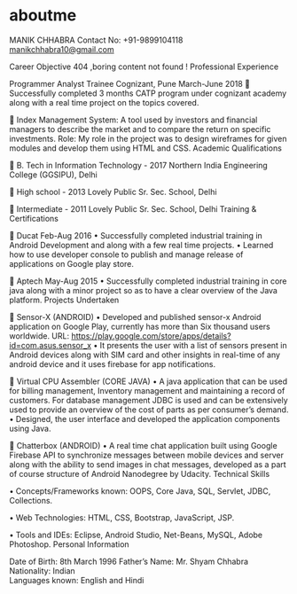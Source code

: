 # aboutme
MANIK CHHABRA
Contact No: +91-9899104118	
manikchhabra10@gmail.com


Career Objective
404 ,boring content not found !
Professional Experience

Programmer Analyst Trainee                    		Cognizant, Pune                                       March-June 2018
	Successfully completed 3 months CATP program under cognizant academy along with a real time project on the topics covered.

	Index Management System: A tool used by investors and financial managers to describe the market and to compare the return on specific investments.
Role: My role in the project was to design wireframes for given modules and develop them using HTML and CSS.
Academic Qualifications

	B. Tech in Information Technology - 2017
Northern India Engineering College (GGSIPU), Delhi

	High school - 2013
       Lovely Public Sr. Sec. School, Delhi 

	Intermediate - 2011
Lovely Public Sr. Sec. School, Delhi 
Training & Certifications

	Ducat                                                                                                                                             		Feb-Aug 2016
•	Successfully completed industrial training in Android Development and along with a few real time projects.
•	Learned how to use developer console to publish and manage release of applications on Google play store.

	Aptech                                                                                                                                          		May-Aug 2015
•	Successfully completed industrial training in core java along with a minor project so as to have a clear overview of the Java platform.
Projects Undertaken

	Sensor-X                                                                                                                              		      (ANDROID)
•	Developed and published sensor-x Android application on Google Play, currently has more than Six thousand users worldwide.
URL: https://play.google.com/store/apps/details?id=com.asus.sensor_x 
•	It presents the user with a list of sensors present in Android devices along with SIM card and other insights in real-time of any android device and it uses firebase for app notifications.

	Virtual CPU Assembler                                                                                                      		  	   (CORE JAVA)
•	A java application that can be used for billing management, Inventory management and maintaining a record of customers. For database management JDBC is used and can be extensively used to provide an overview of the cost of parts as per consumer’s demand.
•	Designed, the user interface and developed the application components using Java.

	Chatterbox                                                                                                                               		   	      (ANDROID)
•	A real time chat application built using Google Firebase API to synchronize messages between mobile devices and server along with the ability to send images in chat messages, developed as a part of course structure of Android Nanodegree by Udacity.
Technical Skills

•	Concepts/Frameworks known: OOPS, Core Java, SQL, Servlet, JDBC, Collections.

•	Web Technologies: HTML, CSS, Bootstrap, JavaScript, JSP.

•	Tools and IDEs: Eclipse, Android Studio, Net-Beans, MySQL, Adobe Photoshop.
Personal Information

Date of Birth:			8th March 1996
Father’s Name:			Mr. Shyam Chhabra
Nationality:			Indian	
Languages known:                      	English and Hindi
